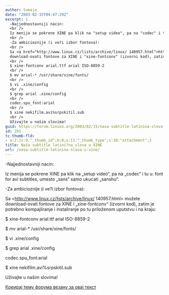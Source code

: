 ```yaml
---
author: tomaja
date: "2003-02-15T04:47:29Z"
excerpt: |
  -Najjednostavniji nacin:
  <br />
  Iz menija se pokrene XINE pa klik na "setup video", pa na "codec" i tu u: font for avi subtitles, umesto "sans" samo ukucati "sanshu".
  <br />
  -Za ambicioznije (i ve?i izbor fontova):
  <br />
  Sa <a href="http://www.linux.cz/lists/archive/linux/ 140957.html">http://www.linux.cz/lists/archive/linux/ 140957.html</a> možete
  download-ovati fontove za XINE i "xine-fontconv" (izvorni kod), zatim je potrebno kompajliranje i instaliranje po tu priloženom uputstvu i na kraju:
  <br />
  $ xine-fontconv arial.ttf arial ISO-8859-2
  <br />
  $ mv arial-* /usr/share/xine/fonts/
  <br />
  $ vi .xine/config
  <br />
  $ grep arial .xine/config
  <br />
  codec.spu_font:arial
  <br />
  $ xine nekifilm.avi%srpskitil.sub
  <br />
  Uživajte u našim slovima!
guid: https://forum.linuxo.org/2003/02/15/nasa-subtitle-latinina-slova-u-xine/
id: 291
tc-thumb-fld:
- a:2:{s:9:"_thumb_id";b:0;s:11:"_thumb_type";s:10:"attachment";}
title: Naša subtitle latini?na slova u XINE
url: /nasa-subtitle-latinina-slova-u-xine/
---
```

-Najjednostavniji nacin:  
  
Iz menija se pokrene XINE pa klik na &#8222;setup video&#8220;, pa na &#8222;codec&#8220; i tu u: font for avi subtitles, umesto &#8222;sans&#8220; samo ukucati &#8222;sanshu&#8220;.  
  
-Za ambicioznije (i ve?i izbor fontova):  
  
Sa <http://www.linux.cz/lists/archive/linux/ 140957.html> možete  
download-ovati fontove za XINE i &#8222;xine-fontconv&#8220; (izvorni kod), zatim je potrebno kompajliranje i instaliranje po tu priloženom uputstvu i na kraju:  
  
$ xine-fontconv arial.ttf arial ISO-8859-2  
  
$ mv arial-* /usr/share/xine/fonts/  
  
$ vi .xine/config  
  
$ grep arial .xine/config  
  
codec.spu_font:arial  
  
$ xine nekifilm.avi%srpskitil.sub  
  
Uživajte u našim slovima!

<!--break-->

[Креирај тему форума везану за овај текст](https://linuxo.org/nova-tema-na-forumu/?se_pid=291)